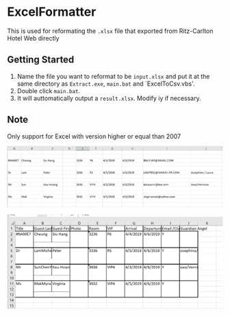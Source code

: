 # ExcelFormatter
This is used for reformating the `.xlsx` file that exported from Ritz-Carlton Hotel Web directly

## Getting Started
1. Name the file you want to reformat to be `input.xlsx` and put it at the same directory as `Extract.exe`, `main.bat` and `ExcelToCsv.vbs'.
2. Double click `main.bat`.
3. It will auttomatically output a `result.xlsx`. Modify iy if necessary.

## Note
Only support for Excel with version higher or equal than 2007

![Before](https://github.com/NHawk-Ke/ExcelExtractor/blob/master/Before.png)

![After](https://github.com/NHawk-Ke/ExcelExtractor/blob/master/After.png)
